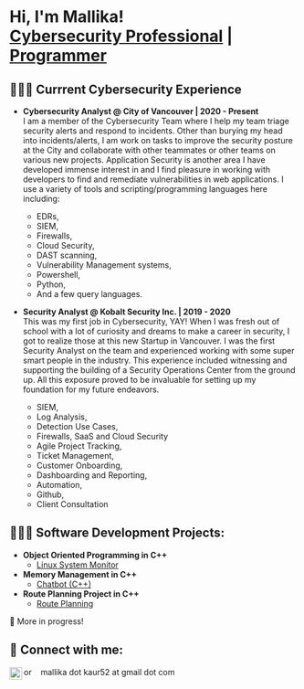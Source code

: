 <h1>Hi, I'm Mallika! <br/> <a href="https://www.linkedin.com/in/mallikaoberoi/">Cybersecurity Professional</a> | <a href="https://github.com/mallika05">Programmer</a> 

<h2>🕵🏻‍♀️ Currrent Cybersecurity Experience</h2>

- <b>Cybersecurity Analyst @ City of Vancouver | 2020 - Present</b></br>
I am a member of the Cybersecurity Team where I help my team triage security alerts and respond to incidents. Other than burying my head into incidents/alerts, I am work on tasks to improve the security posture at the City and collaborate with other teammates or other teams on various new projects. Application Security is another area I have developed immense interest in and I find pleasure in working with developers to find and remediate vulnerabilities in web applications. I use a variety of tools and scripting/programming languages here including: 
    - EDRs,
    - SIEM,
    - Firewalls,
    - Cloud Security,
    - DAST scanning,
    - Vulnerability Management systems,
    - Powershell,
    - Python,
    - And a few query languages.
    
- <b>Security Analyst @ Kobalt Security Inc. | 2019 - 2020 </b></br>
	This was my first job in Cybersecurity, YAY! When I was fresh out of school with a lot of curiosity and dreams to make a career in security, I got to realize those at this new Startup in Vancouver. I was the first Security Analyst on the team and experienced working with some super smart people in the industry. This experience included witnessing and supporting the building of a Security Operations Center from the ground up. All this exposure proved to be invaluable for setting up my foundation for my future endeavors.
	- SIEM,
	- Log Analysis,
	- Detection Use Cases,
	- Firewalls, SaaS and Cloud Security
	- Agile Project Tracking,
	- Ticket Management,
	- Customer Onboarding,
	- Dashboarding and Reporting,
	- Automation,
	- Github,
	- Client Consultation
   
<h2>👩🏻‍💻 Software Development Projects:</h2>

- <b>Object Oriented Programming in C++</b>
  - [Linux System Monitor](https://github.com/Mallika05/CppND-System-Monitor)
- <b>Memory Management in C++</b>
  - [Chatbot (C++)](https://github.com/Mallika05/CppND-Memory-Management-Chatbot)
- <b>Route Planning Project in C++</b>
  - [Route Planning](https://github.com/Mallika05/CppND-Route-Planning-Project)
 
:construction: More in progress!

<h2> 🤳 Connect with me:</h2>

[<img align="left" alt="MallikaOberoi | LinkedIn" width="22px" src="https://img.icons8.com/color/48/000000/linkedin.png" />][linkedin]

[linkedin]:https://linkedin.com/in/mallikaoberoi 
or &nbsp;&nbsp; mallika dot kaur52 at gmail dot com


<!--
Here are some ideas to get you started:

- 🔭 I’m currently working on ...
- 🌱 I’m currently learning ...
- 👯 I’m looking to collaborate on ...
- 🤔 I’m looking for help with ...
- 💬 Ask me about ...
- 📫 How to reach me: ...
- 😄 Pronouns: ...
- ⚡ Fun fact: ...

(https://icons8.com/icon/13930/linkedin)
-->
